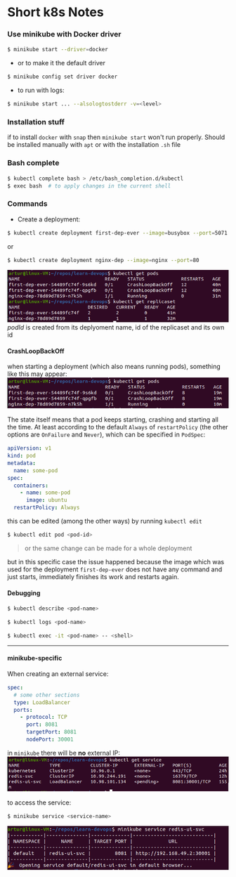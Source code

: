 # Short k8s Notes

### Use minikube with Docker driver

```bash
$ minikube start --driver=docker
```

- or to make it the default driver

```bash
$ minikube config set driver docker
```

- to run with logs:
```bash
$ minikube start ... --alsologtostderr -v=<level>
```

### Installation stuff

if to install `docker` with `snap` then `minikube start` won't run properly. Should be installed manually with `apt` or with the installation `.sh` file


### Bash complete
```bash
$ kubectl complete bash > /etc/bash_completion.d/kubectl
$ exec bash  # to apply changes in the current shell
```


### Commands

* Create a deployment:
```bash
$ kubectl create deployment first-dep-ever --image=busybox --port=5071 --replicas=2
```
or
```bash
$ kubectl create deployment nginx-dep --image=nginx --port=80
```
![pods](resources/kubectl-pods-replicasets.png)
_podId_ is created from its deplyoment name, id of the replicaset and its own id


#### **CrashLoopBackOff**

when starting a deployment (which also means running pods), something like this may appear:
![CrashLoopBackOff pods](resources/crashloopbackoff-pods.png)

The state itself means that a pod keeps starting, crashing and starting all the time. At least according to the default `Always` of `restartPolicy` (the other options are `OnFailure` and `Never`), which can be specified in `PodSpec`:
```yaml
apiVersion: v1
kind: pod
metadata:
  name: some-pod
spec:
  containers:
    - name: some-pod
      image: ubuntu
  restartPolicy: Always
```
this can be edited (among the other ways) by running `kubectl edit`
```bash
$ kubectl edit pod <pod-id>
```
> or the same change can be made for a whole deployment

but in this specific case the issue happened because the image which was used for the deployment `first-dep-ever` does not have any command and just starts, immediately finishes its work and restarts again.

#### Debugging
```bash
$ kubectl describe <pod-name>
```

```bash
$ kubectl logs <pod-name>
```

```bash
$ kubectl exec -it <pod-name> -- <shell>
```

---

#### minikube-specific
When creating an external service:
```yaml
spec:
  # some other sections
  type: LoadBalancer
  ports:
    - protocol: TCP
      port: 8081
      targetPort: 8081
      nodePort: 30001
```

in `minikube` there will be **no** external IP:
![external service external IP in minikube](resources/external-service-minikube-IP.png)

to access the service:
```bash
$ minikube service <service-name>
```
![external service access in minikube](resources/access-external-service-minikube.png)